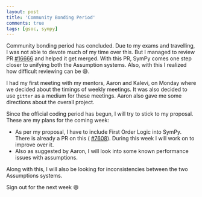 ```yaml
---
layout: post
title: 'Community Bonding Period'
comments: true
tags: [gsoc, sympy]
---
```

Community bonding period has concluded. Due to my exams and travelling, I was not able to devote much of my time over this. But I managed to review PR [#16666](https://github.com/sympy/sympy/pull/16666) and helped it get merged. With this PR, SymPy comes one step closer to unifying both the Assumption systems. Also, with this I realized how difficult reviewing can be 😅.

I had my first meeting with my mentors, Aaron and Kalevi, on Monday where we decided about the timings of weekly meetings. It was also decided to use `gitter` as a medium for these meetings. Aaron also gave me some directions about the overall project.

Since the official coding period has begun, I will try to stick to my proposal. These are my plans for the coming week:
* As per my proposal, I have to include First Order Logic into SymPy. There is already a PR on this ( [#7608](https://github.com/sympy/sympy/pull/7608)). During this week I will work on to improve over it.
* Also as suggested by Aaron, I will look into some known performance issues with assumptions.

Along with this, I will also be looking for inconsistencies between the two Assumptions systems.

Sign out for the next week 😄
